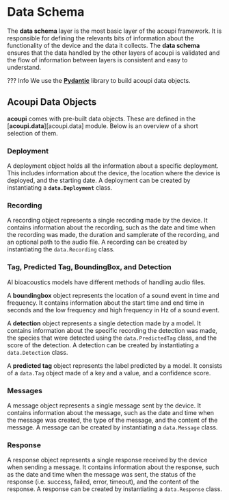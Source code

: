 # Data Schema

The __data schema__ layer is the most basic layer of the acoupi framework. It is responsible for defining the relevants bits of information about the functionality of the device and the data it collects. The __data schema__ ensures that the data handled by the other layers of acoupi is validated and the flow of information between layers is consistent and easy to understand. 

??? Info
    We use the  [**Pydantic**](https://docs.pydantic.dev/dev/) library to build acoupi data objects.

## Acoupi Data Objects

**acoupi** comes with pre-built data objects. These are defined in the
[**acoupi.data**][acoupi.data] module. Below is an overview of a short
selection of them.

### Deployment

A deployment object holds all the information about a specific deployment. This includes information about the device, the location where the device is deployed, and the starting date. A deployment can be created by instantiating a **`data.Deployment`** class.

### Recording

A recording object represents a single recording made by the device. It contains information about the recording, such as the date and time when the recording was made, the duration and samplerate of the recording, and an optional path to the audio file. A recording can be created by instantiating the `data.Recording` class.

### Tag, Predicted Tag, BoundingBox, and Detection

AI bioacoustics models have different methods of handling audio files.

A **boundingbox** object represents the location of a sound event in time and frequency. It contains information about the start time and end time in seconds and the low frequency and high frequency in Hz of a sound event.

A **detection** object represents a single detection made by a model. It contains information about the specific recording the detection was made, the species that were detected using the `data.PredictedTag` class, and the score of the detection. A detection can be created by instantiating a `data.Detection` class.

A **predicted tag** object represents the label predicted by a model. It consists of a `data.Tag` object made of a key and a value, and a confidence score. 


### Messages

A message object represents a single message sent by the device. It contains
information about the message, such as the date and time when the message was
created, the type of the message, and the content of the message. A message can
be created by instantiating a `data.Message` class.

### Response

A response object represents a single response received by the device when
sending a message. It contains information about the response, such as the date
and time when the message was sent, the status of the response (i.e. success,
failed, error, timeout), and the content of the response. A response can be
created by instantiating a `data.Response` class.
